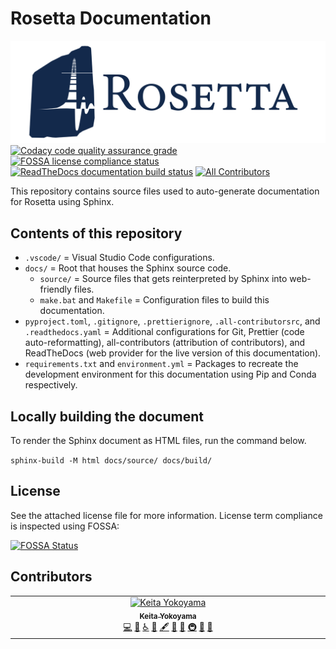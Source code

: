 # Rosetta Documentation

![Rosetta logo](./docs/source/_static/brand/rosetta-logo-dark.png)
[![Codacy code quality assurance grade](https://app.codacy.com/project/badge/Grade/bd9c47a3f878470dab5c8450d8beb74a)](https://app.codacy.com/gh/rosetta-code/rosetta-doc/dashboard?utm_source=gh&utm_medium=referral&utm_content=&utm_campaign=Badge_grade)
[![FOSSA license compliance status](https://app.fossa.com/api/projects/git%2Bgithub.com%2Frosetta-code%2Frosetta-doc.svg?type=shield)](https://app.fossa.com/projects/git%2Bgithub.com%2Frosetta-code%2Frosetta-doc?ref=badge_shield)
[![ReadTheDocs documentation build status](https://readthedocs.org/projects/rosetta-doc/badge/?version=latest)](https://rosetta-doc.readthedocs.io/en/latest/?badge=latest)
[![All Contributors](https://img.shields.io/github/all-contributors/rosetta-code/rosetta-doc?color=ee8449)](#contributors)

This repository contains source files used to auto-generate documentation for Rosetta using Sphinx.

## Contents of this repository

- `.vscode/` = Visual Studio Code configurations.
- `docs/` = Root that houses the Sphinx source code.
  - `source/` = Source files that gets reinterpreted by Sphinx into web-friendly files.
  - `make.bat` and `Makefile` = Configuration files to build this documentation.
- `pyproject.toml`, `.gitignore`, `.prettierignore`, `.all-contributorsrc`, and `.readthedocs.yaml` = Additional configurations for Git, Prettier (code auto-reformatting), all-contributors (attribution of contributors), and ReadTheDocs (web provider for the live version of this documentation).
- `requirements.txt` and `environment.yml` = Packages to recreate the development environment for this documentation using Pip and Conda respectively.

## Locally building the document

To render the Sphinx document as HTML files, run the command below.

`sphinx-build -M html docs/source/ docs/build/`

## License

See the attached license file for more information. License term compliance is inspected using FOSSA:

[![FOSSA Status](https://app.fossa.com/api/projects/git%2Bgithub.com%2Frosetta-code%2Frosetta-doc.svg?type=large)](https://app.fossa.com/projects/git%2Bgithub.com%2Frosetta-code%2Frosetta-doc?ref=badge_large)

## Contributors

<!-- ALL-CONTRIBUTORS-LIST:START - Do not remove or modify this section -->
<!-- prettier-ignore-start -->
<!-- markdownlint-disable -->
<table>
  <tbody>
    <tr>
      <td align="center" valign="top" width="14.28%"><a href="https://keitaay.com/"><img src="https://avatars.githubusercontent.com/u/35097043?v=4?s=100" width="100px;" alt="Keita Yokoyama"/><br /><sub><b>Keita Yokoyama</b></sub></a><br /><a href="https://github.com/rosetta-code/rosetta-doc/commits?author=keitaay" title="Code">💻</a> <a href="https://github.com/rosetta-code/rosetta-doc/commits?author=keitaay" title="Documentation">📖</a> <a href="#a11y-keitaay" title="Accessibility">️️️️♿️</a> <a href="#business-keitaay" title="Business development">💼</a> <a href="#content-keitaay" title="Content">🖋</a> <a href="#design-keitaay" title="Design">🎨</a> <a href="#ideas-keitaay" title="Ideas, Planning, & Feedback">🤔</a> <a href="#infra-keitaay" title="Infrastructure (Hosting, Build-Tools, etc)">🚇</a> <a href="#projectManagement-keitaay" title="Project Management">📆</a> <a href="#tool-keitaay" title="Tools">🔧</a></td>
    </tr>
  </tbody>
</table>

<!-- markdownlint-restore -->
<!-- prettier-ignore-end -->

<!-- ALL-CONTRIBUTORS-LIST:END -->
<!-- prettier-ignore-start -->
<!-- markdownlint-disable -->

<!-- markdownlint-restore -->
<!-- prettier-ignore-end -->

<!-- ALL-CONTRIBUTORS-LIST:END -->
